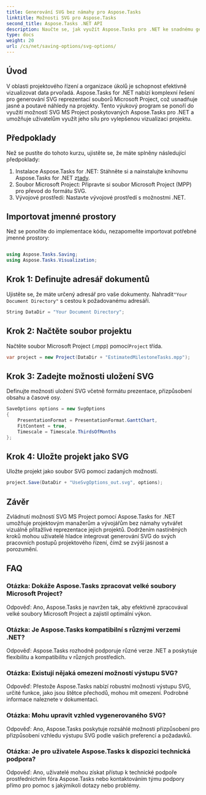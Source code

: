 ```yaml
---
title: Generování SVG bez námahy pro Aspose.Tasks
linktitle: Možnosti SVG pro Aspose.Tasks
second_title: Aspose.Tasks .NET API
description: Naučte se, jak využít Aspose.Tasks pro .NET ke snadnému generování SVG reprezentací souborů Microsoft Project pro vylepšenou vizualizaci projektu.
type: docs
weight: 20
url: /cs/net/saving-options/svg-options/
---
```

## Úvod
V oblasti projektového řízení a organizace úkolů je schopnost efektivně vizualizovat data prvořadá. Aspose.Tasks for .NET nabízí komplexní řešení pro generování SVG reprezentací souborů Microsoft Project, což usnadňuje jasné a poutavé náhledy na projekty. Tento výukový program se ponoří do využití možností SVG MS Project poskytovaných Aspose.Tasks pro .NET a umožňuje uživatelům využít jeho sílu pro vylepšenou vizualizaci projektu.
## Předpoklady
Než se pustíte do tohoto kurzu, ujistěte se, že máte splněny následující předpoklady:
1.  Instalace Aspose.Tasks for .NET: Stáhněte si a nainstalujte knihovnu Aspose.Tasks for .NET z[tady](https://releases.aspose.com/tasks/net/).
2. Soubor Microsoft Project: Připravte si soubor Microsoft Project (MPP) pro převod do formátu SVG.
3. Vývojové prostředí: Nastavte vývojové prostředí s možnostmi .NET.

## Importovat jmenné prostory
Než se ponoříte do implementace kódu, nezapomeňte importovat potřebné jmenné prostory:
```csharp

using Aspose.Tasks.Saving;
using Aspose.Tasks.Visualization;
```

## Krok 1: Definujte adresář dokumentů
 Ujistěte se, že máte určený adresář pro vaše dokumenty. Nahradit`"Your Document Directory"` s cestou k požadovanému adresáři.
```csharp
String DataDir = "Your Document Directory";
```
## Krok 2: Načtěte soubor projektu
Načtěte soubor Microsoft Project (.mpp) pomocí`Project` třída.
```csharp
var project = new Project(DataDir + "EstimatedMilestoneTasks.mpp");
```
## Krok 3: Zadejte možnosti uložení SVG
Definujte možnosti uložení SVG včetně formátu prezentace, přizpůsobení obsahu a časové osy.
```csharp
SaveOptions options = new SvgOptions
{
    PresentationFormat = PresentationFormat.GanttChart,
    FitContent = true,
    Timescale = Timescale.ThirdsOfMonths
};
```
## Krok 4: Uložte projekt jako SVG
Uložte projekt jako soubor SVG pomocí zadaných možností.
```csharp
project.Save(DataDir + "UseSvgOptions_out.svg", options);
```

## Závěr
Zvládnutí možností SVG MS Project pomocí Aspose.Tasks for .NET umožňuje projektovým manažerům a vývojářům bez námahy vytvářet vizuálně přitažlivé reprezentace jejich projektů. Dodržením nastíněných kroků mohou uživatelé hladce integrovat generování SVG do svých pracovních postupů projektového řízení, čímž se zvýší jasnost a porozumění.
## FAQ
### Otázka: Dokáže Aspose.Tasks zpracovat velké soubory Microsoft Project?
Odpověď: Ano, Aspose.Tasks je navržen tak, aby efektivně zpracovával velké soubory Microsoft Project a zajistil optimální výkon.

### Otázka: Je Aspose.Tasks kompatibilní s různými verzemi .NET?
Odpověď: Aspose.Tasks rozhodně podporuje různé verze .NET a poskytuje flexibilitu a kompatibilitu v různých prostředích.

### Otázka: Existují nějaká omezení možností výstupu SVG?
Odpověď: Přestože Aspose.Tasks nabízí robustní možnosti výstupu SVG, určité funkce, jako jsou štětce přechodů, mohou mít omezení. Podrobné informace naleznete v dokumentaci.

### Otázka: Mohu upravit vzhled vygenerovaného SVG?
Odpověď: Ano, Aspose.Tasks poskytuje rozsáhlé možnosti přizpůsobení pro přizpůsobení vzhledu výstupu SVG podle vašich preferencí a požadavků.

### Otázka: Je pro uživatele Aspose.Tasks k dispozici technická podpora?
Odpověď: Ano, uživatelé mohou získat přístup k technické podpoře prostřednictvím fóra Aspose.Tasks nebo kontaktováním týmu podpory přímo pro pomoc s jakýmikoli dotazy nebo problémy.